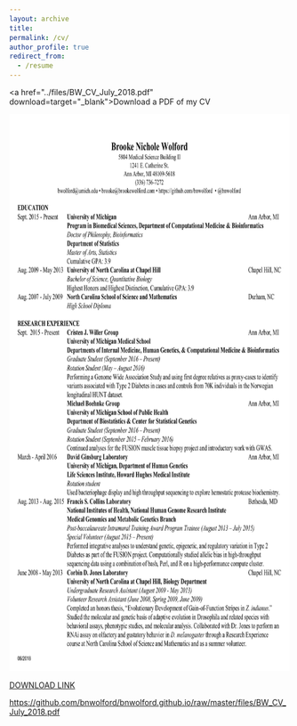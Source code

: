 ```yaml
---
layout: archive
title:
permalink: /cv/
author_profile: true
redirect_from:
  - /resume
---
```


<a href="../files/BW_CV_July_2018.pdf" download=target="_blank">Download a PDF of my CV</a>  

<img src="../images/BW_CV_June_2018_pg1.jpg" href="../files/BW_CV_July_2018.pdf" target="_blank" height=1000>  


<a href="INSERT-DOWNLOAD-LINK" download="THE-FILE-NAME">DOWNLOAD LINK</a>

<a href="https://github.com/bnwolford/bnwolford.github.io/raw/master/files/BW_CV_July_2018.pdf" download="CV">https://github.com/bnwolford/bnwolford.github.io/raw/master/files/BW_CV_July_2018.pdf</a>  
